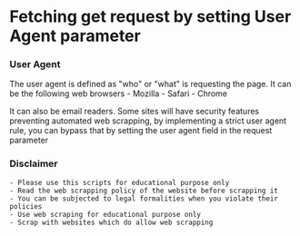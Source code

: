 # Fetching get request by setting User Agent parameter

### User Agent
The user agent is defined as "who" or "what" is requesting the page. It can be the following web browsers
	- Mozilla
	- Safari
	- Chrome
	
It can also be email readers. Some sites will have security features preventing automated web scrapping, by implementing a strict user agent rule, you can bypass that by setting the user agent field in the request parameter

### Disclaimer
	- Please use this scripts for educational purpose only
	- Read the web scrapping policy of the website before scrapping it
	- You can be subjected to legal formalities when you violate their policies
	- Use web scraping for educational purpose only
	- Scrap with websites which do allow web scrapping
